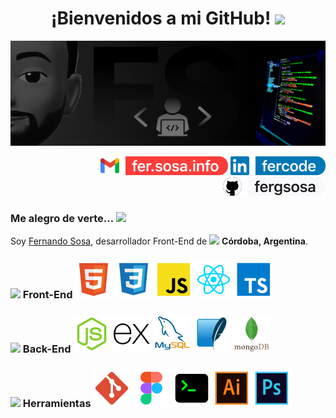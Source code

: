 <h1 align="center">
  ¡Bienvenidos a mi GitHub!
  <img src="https://emojis.slackmojis.com/emojis/images/1643514812/8267/blob-lurk.gif?1643514812" width="25"/>
</h1>

<img src="img/portada-GitHub.jpg">

<!-- * -->

<p align="end">
	<!-- <a href="mailto:fer.sosa.info@gmail.com"><img img src="" alt="Gmail"/></a> -->
	<a href="mailto:fer.sosa.info@gmail.com"><img img src="img/gmail.svg" target="_blank" alt="Gmail"/></a>
	<a href="https://www.linkedin.com/in/fercode"><img img src="img/linkedin.svg" target="_blank" alt="Linkedin"/></a>
	<a href="https://github.com/fergsosa"><img img src="img/github.svg" target="_blank" alt="GitHub"/></a>
	<!-- <a href="mailto:fer.sosa.info@gmail.com"><img img src="https://img.shields.io/badge/%2Ffer.sosa.info-tag?style=plastic&logo=gmail&logoColor=%23fff&labelColor=%23f33&color=%23f33
  " target="_blank" alt="Gmail"/></a>
	<a href="https://www.linkedin.com/in/fercode"><img img src="https://img.shields.io/badge/%2Ffercode-tag?style=plastic&logo=linkedin&logoColor=%23fff&labelColor=%23126bc4&color=%23126bc4
  " target="_blank" alt="Linkedin"/></a>
	<a href="https://github.com/fergsosa"><img img src="https://img.shields.io/badge/%2Ffergsosa-tag?style=plastic&logo=github&logoColor=%23fff&labelColor=%23000&color=%23000
  " target="_blank" alt="GitHub"/></a> -->
</p>

<!-- * -->

### Me alegro de verte... <img src="https://emojis.slackmojis.com/emojis/images/1531849430/4246/blob-sunglasses.gif?1531849430" width="20"/>

Soy <a href="">Fernando Sosa</a>,
desarrollador Front-End de
<img src="https://cdn-icons-png.flaticon.com/128/12364/12364238.png" width="13"/>
<b>Córdoba, Argentina</b>.

<!-- * SKILLS -->

<!-- ### <img src="https://media2.giphy.com/media/QssGEmpkyEOhBCb7e1/giphy.gif?cid=ecf05e47a0n3gi1bfqntqmob8g9aid1oyj2wr3ds3mg700bl&rid=giphy.gif" width ="25"><b> Skills</b> -->

### <img src="https://media2.giphy.com/media/QssGEmpkyEOhBCb7e1/giphy.gif?cid=ecf05e47a0n3gi1bfqntqmob8g9aid1oyj2wr3ds3mg700bl&rid=giphy.gif" width ="25"><b> Front-End</b> <a href="#"><img alt="html" src="img/html.svg"></a> <a href="#"><img alt="css" src="img/css.svg"></a> <a href="#"><img alt="js" src="img/js.svg"></a> <a href="#"><img alt="react" src="img/react.svg"></a> <a href="#"><img alt="ts" src="img/ts.svg"></a>

### <img src="https://media2.giphy.com/media/QssGEmpkyEOhBCb7e1/giphy.gif?cid=ecf05e47a0n3gi1bfqntqmob8g9aid1oyj2wr3ds3mg700bl&rid=giphy.gif" width ="25"><b> Back-End</b> <a href="#"><img alt="nodejs" src="img/nodejs.svg"></a> <a href="#"><img alt="express" src="img/express.svg"></a> <a href="#"><img alt="mysql_" src="img/mysql_.svg"></a> <a href="#"><img alt="sqlite" src="img/sqlite.svg"></a> <a href="#"><img alt="mongodb" src="img/mongodb.svg"></a>

### <img src="https://media2.giphy.com/media/QssGEmpkyEOhBCb7e1/giphy.gif?cid=ecf05e47a0n3gi1bfqntqmob8g9aid1oyj2wr3ds3mg700bl&rid=giphy.gif" width ="25"><b> Herramientas</b> <a href="#"><img alt="git" src="img/git.svg"></a> <a href="#"><img alt="figma" src="img/figma.svg"></a> <a href="#"><img alt="terminal" src="img/terminal.svg"></a> <a href="#"><img alt="illustrator" src="img/illustrator.svg"></a> <a href="#"><img alt="photoshop" src="img/photoshop.svg"></a>

<!-- <p>
    <a href="#"><img alt="html" src="img/html.svg"></a>
    <a href="#"><img alt="css" src="img/css.svg"></a>
    <a href="#"><img alt="js" src="img/js.svg"></a>
    <a href="#"><img alt="react" src="img/react.svg"></a>
    <a href="#"><img alt="ts" src="img/ts.svg"></a>
    <a href="#"><img alt="git" src="img/git.svg"></a>
    <a href="#"><img alt="nodejs" src="img/nodejs.svg"></a>
    <a href="#"><img alt="express" src="img/express.svg"></a>
    <a href="#"><img alt="mysql_" src="img/mysql_.svg"></a>
    <a href="#"><img alt="sqlite" src="img/sqlite.svg"></a>
    <a href="#"><img alt="mongodb" src="img/mongodb.svg"></a>
    <a href="#"><img alt="figma" src="img/figma.svg"></a>
    <a href="#"><img alt="illustrator" src="img/illustrator.svg"></a>
    <a href="#"><img alt="photoshop" src="img/photoshop.svg"></a>
    <a href="#"><img alt="terminal" src="img/terminal.svg"></a>
</p> -->
